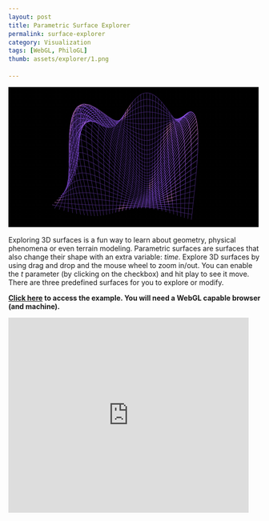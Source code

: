 ```yaml
---
layout: post
title: Parametric Surface Explorer
permalink: surface-explorer
category: Visualization
tags: [WebGL, PhiloGL]
thumb: assets/explorer/1.png

---
```


![3D Parametric Surfaces](/assets/explorer/1.png)

Exploring 3D surfaces is a fun way to learn about geometry,
physical phenomena or even terrain modeling. Parametric surfaces
are surfaces that also change their shape
with an extra variable: *time*. Explore 3D surfaces by using drag
and drop and the mouse wheel to zoom in/out. You can enable the *t* parameter (by clicking on the
checkbox) and hit play to see it move. There are three predefined surfaces for you to explore or modify.

**[Click here](http://senchalabs.github.com/philogl/PhiloGL/examples/explorer/) to access the example. You will need a WebGL capable
browser (and machine).**

<iframe width="480" height="390" src="http://www.youtube.com/embed/J6IM1QS2l10?rel=0" frameborder="0">
</iframe>

